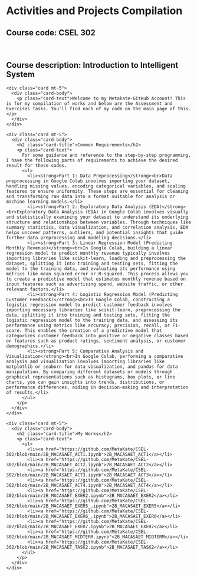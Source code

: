 <html lang="en">
<head>
  <meta charset="UTF-8">
  <meta name="viewport" content="width=device-width, initial-scale=1.0">
  <title>Metakate-GitHub</title>
  <!-- Bootstrap CSS -->
  <link href="https://maxcdn.bootstrapcdn.com/bootstrap/4.5.2/css/bootstrap.min.css" rel="stylesheet">
  <!-- Custom CSS -->
  <style>
    /* Add custom styles here */
  </style>
</head>
<body>

  <div class="container mt-5">
    <h1 class="text-center">Activities and Projects Compilation</h1>
    <h2 class="text-center">Course code: CSEL 302</h2> <br>
    <h2 class="text-center">Course description: Introduction to Intelligent System</h2>

    <div class="card mt-5">
      <div class="card-body">
        <p class="card-text">Welcome to my Metakate-GitHub Account! This is for my compilation of works and below are the Assessment and Exercises Tasks. You'll find each of my code on the main page of this.</p>
      </div>
    </div>

    <div class="card mt-5">
      <div class="card-body">
        <h2 class="card-title">Common Requirements</h2>
        <p class="card-text">
          For some guidance and reference to the step-by-step programming, I have the following parts of requirements to achieve the desired result for these codes.
          <ul>
            <li><strong>Part 1: Data Preprocessing</strong><br>Data preprocessing in Google Colab involves importing your dataset, handling missing values, encoding categorical variables, and scaling features to ensure uniformity. These steps are essential for cleaning and transforming raw data into a format suitable for analysis or machine learning models.</li>
            <li><strong>Part 2: Exploratory Data Analysis (EDA)</strong><br>Exploratory Data Analysis (EDA) in Google Colab involves visually and statistically examining your dataset to understand its underlying structure and relationships between variables. Through techniques like summary statistics, data visualization, and correlation analysis, EDA helps uncover patterns, outliers, and potential insights that guide further data preprocessing and modeling decisions.</li>
            <li><strong>Part 3: Linear Regression Model (Predicting Monthly Revenue)</strong><br>In Google Colab, building a linear regression model to predict monthly revenue typically involves importing libraries like scikit-learn, loading and preprocessing the dataset, splitting it into training and testing sets, fitting the model to the training data, and evaluating its performance using metrics like mean squared error or R-squared. This process allows you to create a predictive model that estimates monthly revenue based on input features such as advertising spend, website traffic, or other relevant factors.</li>
            <li><strong>Part 4: Logistic Regression Model (Predicting Customer Feedback)</strong><br>In Google Colab, constructing a logistic regression model to predict customer feedback involves importing necessary libraries like scikit-learn, preprocessing the data, splitting it into training and testing sets, fitting the logistic regression model to the training data, and assessing its performance using metrics like accuracy, precision, recall, or F1-score. This enables the creation of a predictive model that categorizes customer feedback into positive or negative classes based on features such as product ratings, sentiment analysis, or customer demographics.</li>
            <li><strong>Part 5: Comparative Analysis and Visualization</strong><br>In Google Colab, performing a comparative analysis and visualization involves importing libraries like matplotlib or seaborn for data visualization, and pandas for data manipulation. By comparing different datasets or models through graphical representations such as histograms, box plots, or line charts, you can gain insights into trends, distributions, or performance differences, aiding in decision-making and interpretation of results.</li>
          </ul>
        </p>
      </div>
    </div>

    <div class="card mt-5">
      <div class="card-body">
        <h2 class="card-title">My Works</h2>
        <p class="card-text">
          <ul>
            <li><a href="https://github.com/MetaKate/CSEL-302/blob/main/2B_MACASAET_ACT1.ipynb">2B_MACASAET_ACT1</a></li>
            <li><a href="https://github.com/MetaKate/CSEL-302/blob/main/2B_MACASAET_ACT2.ipynb">2B_MACASAET_ACT2</a></li>
            <li><a href="https://github.com/MetaKate/CSEL-302/blob/main/2B_MACASAET_ACT3.ipynb">2B_MACASAET_ACT3</a></li>
            <li><a href="https://github.com/MetaKate/CSEL-302/blob/main/2B_MACASAET_ACT4.ipynb">2B_MACASAET_ACT4</a></li>
            <li><a href="https://github.com/MetaKate/CSEL-302/blob/main/2B_MACASAET_EXER2.ipynb">2B_MACASAET_EXER2</a></li>
            <li><a href="https://github.com/MetaKate/CSEL-302/blob/main/2B_MACASAET_EXER5_.ipynb">2B_MACASAET_EXER5</a></li>
            <li><a href="https://github.com/MetaKate/CSEL-302/blob/main/2B_MACASAET_EXER6_.ipynb">2B_MACASAET_EXER6</a></li>
            <li><a href="https://github.com/MetaKate/CSEL-302/blob/main/2B_MACASAET_EXER7.ipynb">2B_MACASAET_EXER7</a></li>
            <li><a href="https://github.com/MetaKate/CSEL-302/blob/main/2B_MACASAET_MIDTERM.ipynb">2B_MACASAET_MIDTERM</a></li>
            <li><a href="https://github.com/MetaKate/CSEL-302/blob/main/2B_MACASAET_TASK2.ipynb">2B_MACASAET_TASK2</a></li>
          </ul>
        </p>
      </div>
    </div>
  </div>

  <!-- Bootstrap JS -->
  <script src="https://ajax.googleapis.com/ajax/libs/jquery/3.5.1/jquery.min.js"></script>
  <script src="https://cdnjs.cloudflare.com/ajax/libs/popper.js/1.16.0/umd/popper.min.js"></script>
  <script src="https://maxcdn.bootstrapcdn.com/bootstrap/4.5.2/js/bootstrap.min.js"></script>
</body>
</html>
